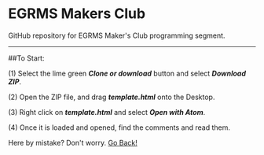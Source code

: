 # EGRMS Makers Club

GitHub repository for EGRMS Maker's Club programming segment.

-------------------------------------------------------------------------------------

##To Start:

(1)  Select the lime green **_Clone or download_** button and select **_Download ZIP_**.

(2)  Open the ZIP file, and drag **_template.html_** onto the Desktop.

(3)  Right click on **_template.html_** and select **_Open with Atom_**.

(4)  Once it is loaded and opened, find the comments and read them.

Here by mistake? Don't worry. [Go Back!](https://github.com/)

